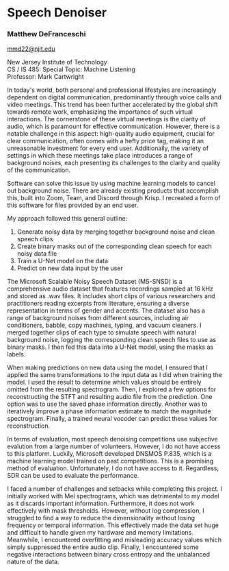 # Speech Denoiser
### Matthew DeFranceschi  
mmd22@njit.edu

New Jersey Institute of Technology  
CS / IS 485: Special Topic: Machine Listening  
Professor: Mark Cartwright

In today's world, both personal and professional lifestyles are increasingly dependent on digital communication, predominantly through voice calls and video meetings. This trend has been further accelerated by the global shift towards remote work, emphasizing the importance of such virtual interactions. The cornerstone of these virtual meetings is the clarity of audio, which is paramount for effective communication. However, there is a notable challenge in this aspect: high-quality audio equipment, crucial for clear communication, often comes with a hefty price tag, making it an unreasonable investment for every end user. Additionally, the variety of settings in which these meetings take place introduces a range of background noises, each presenting its challenges to the clarity and quality of the communication.

Software can solve this issue by using machine learning models to cancel out background noise. There are already existing products that accomplish this, built into Zoom, Team, and Discord through Krisp. I recreated a form of this software for files provided by an end user.

My approach followed this general outline:
1. Generate noisy data by merging together background noise and clean speech clips
2. Create binary masks out of the corresponding clean speech for each noisy data file
3. Train a U-Net model on the data
4. Predict on new data input by the user

The Microsoft Scalable Noisy Speech Dataset (MS-SNSD) is a comprehensive audio dataset that features recordings sampled at 16 kHz and stored as .wav files. It includes short clips of various researchers and practitioners reading excerpts from literature, ensuring a diverse representation in terms of gender and accents. The dataset also has a range of background noises from different sources, including air conditioners, babble, copy machines, typing, and vacuum cleaners. I merged together clips of each type to simulate speech with natural background noise, logging the corresponding clean speech files to use as binary masks. I then fed this data into a U-Net model, using the masks as labels.

When making predictions on new data using the model, I ensured that I applied the same transformations to the input data as I did when training the model. I used the result to determine which values should be entirely omitted from the resulting spectrogram. Then, I explored a few options for reconstructing the STFT and resulting audio file from the prediction. One option was to use the saved phase information directly. Another was to iteratively improve a phase information estimate to match the magnitude spectrogram. Finally, a trained neural vocoder can predict these values for reconstruction.

In terms of evaluation, most speech denoising competitions use subjective evalution from a large number of volunteers. However, I do not have access to this platform. Luckily, Microsoft developed DNSMOS P.835, which is a machine learning model trained on past competitions. This is a promising method of evaluation. Unfortunately, I do not have access to it. Regardless, SDR can be used to evaluate the performance.

I faced a number of challenges and setbacks while completing this project. I initially worked with Mel spectrograms, which was detrimental to my model as it discards important information. Furthermore, it does not work effectively with mask thresholds. However, without log compression, I struggled to find a way to reduce the dimensionality without losing frequency or temporal information. This effectively made the data set huge and difficult to handle given my hardware and memory limitations. Meanwhile, I encountered overfitting and misleading accuracy values which simply suppressed the entire audio clip. Finally, I encountered some negative interactions between binary cross entropy and the unbalanced nature of the data.
